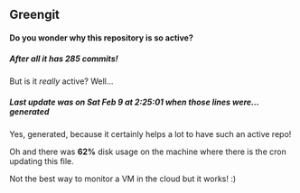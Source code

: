 ## Greengit

#### Do you wonder why this repository is so active?

##### After all it has 285 commits!

But is it *really* active? Well...

##### Last update was on Sat Feb 9 at 2:25:01 when those lines were... generated

Yes, generated, because it certainly helps a lot to have such an active repo!

Oh and there was **62%** disk usage on the machine
where there is the cron updating this file.

Not the best way to monitor a VM in the cloud but it works! :)
